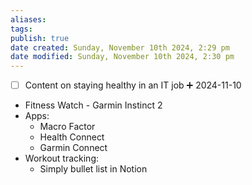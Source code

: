 ```yaml
---
aliases: 
tags: 
publish: true
date created: Sunday, November 10th 2024, 2:29 pm
date modified: Sunday, November 10th 2024, 2:30 pm
---
```


- [ ] Content on staying healthy in an IT job ➕ 2024-11-10

- Fitness Watch - Garmin Instinct 2
- Apps:
	- Macro Factor
	- Health Connect
	- Garmin Connect
- Workout tracking:
	- Simply bullet list in Notion